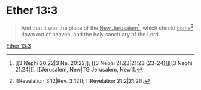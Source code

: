 # Ether 13:3

> And that it was the place of the <u>New Jerusalem</u>[^a], which should <u>come</u>[^b] down out of heaven, and the holy sanctuary of the Lord.

[Ether 13:3](https://www.churchofjesuschrist.org/study/scriptures/bofm/ether/13?lang=eng&id=p3#p3)


[^a]: [[3 Nephi 20.22|3 Ne. 20:22]]; [[3 Nephi 21.23|21:23 (23–24)]][[3 Nephi 21.24|]]. [[Jerusalem, New|TG Jerusalem, New]].  
[^b]: [[Revelation 3.12|Rev. 3:12]]; [[Revelation 21.2|21:2]].  
